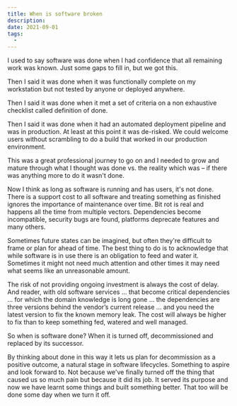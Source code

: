 ```yaml
---
title: When is software broken
description:
date: 2021-09-01
tags:
  -
---
```

I used to say software was done when I had confidence that all remaining work was known. Just some gaps to fill in, but we got this.

Then I said it was done when it was functionally complete on my workstation but not tested by anyone or deployed anywhere.

Then I said it was done when it met a set of criteria on a non exhaustive checklist called definition of done.

Then I said it was done when it had an automated deployment pipeline and was in production. At least at this point it was de-risked. We could welcome users without scrambling to do a build that worked in our production environment.

This was a great professional journey to go on and I needed to grow and mature through what I thought was done vs. the reality which was – if there was anything more to do it wasn't done.

Now I think as long as software is running and has users, it's not done. There is a support cost to all software and treating something as finished ignores the importance of maintenance over time. Bit rot is real and happens all the time from multiple vectors. Dependencies become incompatible, security bugs are found, platforms deprecate features and many others.

Sometimes future states can be imagined, but often they're difficult to frame or plan for ahead of time. The best thing to do is to acknowledge that while software is in use there is an obligation to feed and water it. Sometimes it might not need much attention and other times it may need what seems like an unreasonable amount.

The risk of not providing ongoing investment is always the cost of delay. And reader, with old software services ... that become critical dependencies ... for which the domain knowledge is long gone ... the dependencies are three versions behind the vendor’s current release ... and you need the latest version to fix the known memory leak. The cost will always be higher to fix than to keep something fed, watered and well managed.

So when is software done? When it is turned off, decommissioned and replaced by its successor.

By thinking about done in this way it lets us plan for decommission as a positive outcome, a natural stage in software lifecycles. Something to aspire and look forward to. Not because we've finally turned off the thing that caused us so much pain but because it did its job. It served its purpose and now we have learnt some things and built something better. That too will be done some day when we turn it off.
